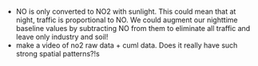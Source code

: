 - NO is only converted to NO2 with sunlight. 
   This could mean that at night, traffic is proportional to NO. 
   We could augment our nighttime baseline values by subtracting NO from them to eliminate all traffic 
   and leave only industry and soil!
 - make a video of no2 raw data + cuml data.
   Does it really have such strong spatial patterns?!s
